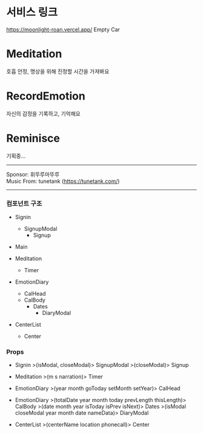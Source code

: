 # 서비스 링크

https://moonlight-roan.vercel.app/
Empty Car

# Meditation

호흡 안정, 명상을 위해 진정할 시간을 가져봐요

# RecordEmotion

자신의 감정을 기록하고, 기억해요

# Reminisce

기획중...

---

Sponsor: 휘뚜루마뚜루 \
Music From: tunetank (https://tunetank.com/)

---

### 컴포넌트 구조

- Signin

  - SignupModal
    - Signup

- Main

- Meditation

  - Timer

- EmotionDiary

  - CalHead
  - CalBody
    - Dates
      - DiaryModal

- CenterList
  - Center

### Props

- Signin >(isModal, closeModal)> SignupModal >(closeModal)> Signup

- Meditation >(m s narration)> Timer

- EmotionDiary >(year month goToday setMonth setYear)> CalHead
- EmotionDiary >(totalDate year month today prevLength thisLength)> CalBody >(date month year isToday isPrev isNext)> Dates >(isModal closeModal year month date nameData)> DiaryModal

- CenterList >(centerName location phonecall)> Center
